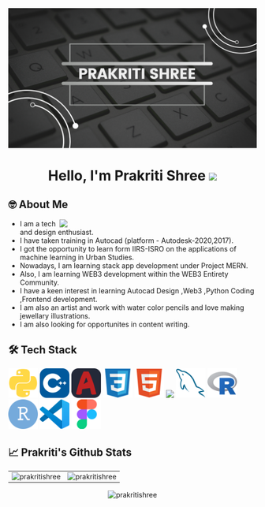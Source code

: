 <img src="https://github.com/prakritishree/prakritishree/blob/main/Github%20profile.png" align="center" width=1800>
<h1 align="center">Hello, I'm Prakriti Shree <img src="https://raw.githubusercontent.com/MartinHeinz/MartinHeinz/master/wave.gif" width="30px"> </h1>
<h2>🤓 About Me</h2>
<img src="https://user-images.githubusercontent.com/59734313/157189039-c09b3e38-9f42-42c0-ab54-14f1574190a7.gif" align="right" width =400>

- I am a tech and design enthusiast.
- I have taken training in Autocad (platform - Autodesk-2020,2017).
- I got the opportunity to learn form IIRS-ISRO on the applications of machine learning in Urban Studies.
- Nowadays, I am learning stack app development under Project MERN.
- Also, I am learning WEB3 development within the WEB3 Entirety Community.
- I have a keen interest in learning Autocad Design ,Web3 ,Python Coding ,Frontend development. 
- I am also an artist and work with water color pencils and love making jewellary illustrations.
- I am also looking for opportunites in content writing.

<h2>🛠 Tech Stack</h2>

<img src="https://github.com/devicons/devicon/blob/master/icons/python/python-plain.svg" width=60>
<img src="https://github.com/tandpfun/skill-icons/blob/main/icons/CPP.svg" width=60>
<img src="https://github.com/tandpfun/skill-icons/blob/main/icons/AutoCAD-Dark.svg" width=60>
<img src="https://github.com/devicons/devicon/blob/master/icons/css3/css3-original.svg" width=60>
<img src="https://github.com/devicons/devicon/blob/master/icons/html5/html5-original.svg" width=60>
<img src="https://cdn-icons-png.flaticon.com/128/270/270798.png" width=60>
<img src="https://github.com/devicons/devicon/blob/master/icons/mysql/mysql-original.svg" width=60>
<img src="https://github.com/devicons/devicon/blob/master/icons/r/r-original.svg" width=60>
<img src="https://github.com/devicons/devicon/blob/master/icons/rstudio/rstudio-original.svg" width=60>
<img src="https://github.com/devicons/devicon/blob/master/icons/vscode/vscode-original.svg" width=60>
<img src="https://github.com/devicons/devicon/blob/master/icons/figma/figma-original.svg" width=60>
<img src="https://komarev.com/ghpvc/?username=prakritishree&style=flat-square&color=blue" alt=""/>




<h2>📈 Prakriti's Github Stats</h2>
<table>
  <tr>
    <td><img src="https://github-readme-stats.vercel.app/api?username=prakritishree&show_icons=true&hide=&count_private=true&theme=dark&locale=en" alt="prakritishree" /></td>
    <td><img src="https://github-readme-stats.vercel.app/api/top-langs?username=prakritishree&show_icons=true&theme=dark&locale=en&layout=compact" alt="prakritishree" /></td>
  </tr>
</table>
<div align="center">
<p><img align="center" src="https://github-readme-streak-stats.herokuapp.com/?user=prakritishree&theme=dark" alt="prakritishree" /></p>
  </div>
  
